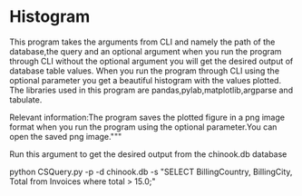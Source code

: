 # Histogram

This program takes the arguments from CLI and namely the path of the database,the query and an optional argument
when you run the program through CLI without the optional argument you will get the desired output of database table values.
When you run the program through CLI using the optional parameter you get a beautiful histogram with the values plotted.
The libraries used in this program are pandas,pylab,matplotlib,argparse and tabulate.

Relevant information:The program saves the plotted figure in a png image format when you run the program
using the optional parameter.You can open the saved png image."""


Run this argument to get the desired output from the chinook.db database

python CSQuery.py -p -d chinook.db -s "SELECT BillingCountry, BillingCity, Total from Invoices where total > 15.0;"
